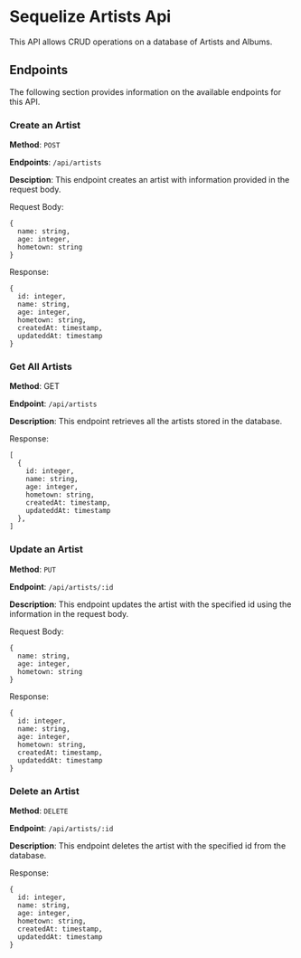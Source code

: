 # Sequelize Artists Api
This API allows CRUD operations on a database of Artists and Albums.

## Endpoints
The following section provides information on the available endpoints for this API.

### Create an Artist

**Method**: ```POST```

**Endpoints**: ```/api/artists```

**Desciption**: This endpoint creates an artist with information provided in the request body.

Request Body:
```
{
  name: string,
  age: integer,
  hometown: string
}
```

Response:
```
{
  id: integer,
  name: string,
  age: integer,
  hometown: string,
  createdAt: timestamp,
  updateddAt: timestamp
}
```

### Get All Artists

**Method**: GET

**Endpoint**: ```/api/artists```

**Description**: This endpoint retrieves all the artists stored in the database.

Response:
```
[
  {
    id: integer,
    name: string,
    age: integer,
    hometown: string,
    createdAt: timestamp,
    updateddAt: timestamp
  },
]
```

### Update an Artist

**Method**: ```PUT```

**Endpoint**: ```/api/artists/:id```

**Description**: This endpoint updates the artist with the specified id using the information in the request body.

Request Body:
```
{
  name: string,
  age: integer,
  hometown: string
}
```

Response:
```
{
  id: integer,
  name: string,
  age: integer,
  hometown: string,
  createdAt: timestamp,
  updateddAt: timestamp
}
```

### Delete an Artist

**Method**: ```DELETE```

**Endpoint**: ```/api/artists/:id```

**Description**: This endpoint deletes the artist with the specified id from the database.

Response:
```
{
  id: integer,
  name: string,
  age: integer,
  hometown: string,
  createdAt: timestamp,
  updateddAt: timestamp
}
```